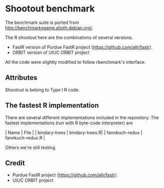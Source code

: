 # Shootout benchmark

The benchmark suite is ported from http://benchmarksgame.alioth.debian.org/.

The R shootout here are the combinations of several versions.
  - FastR version of Purdue FastR project (https://github.com/allr/fastr).
  - ORBIT version of UIUC ORBIT project

All the code were slightly modified to follow rbenchmark's interface.

## Attributes
Shootout is belong to Type I R code.

## The fastest R implementation
There are several different implementations included in the repository.
The fastest implementations (run with R byte-code interpreter) are

| Name | File |
| bindary-trees | bindary-trees.R|
| fannkuch-redux | fannkuch-redux.R |

Others we're still testing.

## Credit

- Purdue FastR project (https://github.com/allr/fastr).
- UIUC ORBIT project



